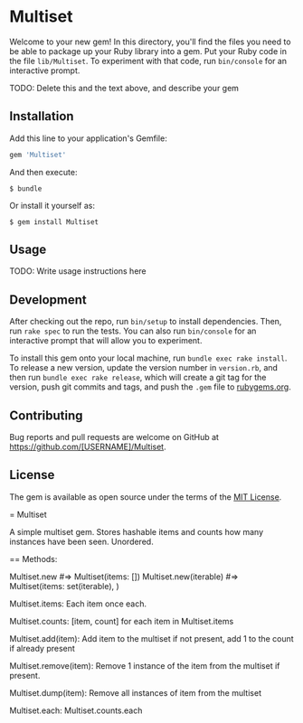 # Multiset

Welcome to your new gem! In this directory, you'll find the files you need to be able to package up your Ruby library into a gem. Put your Ruby code in the file `lib/Multiset`. To experiment with that code, run `bin/console` for an interactive prompt.

TODO: Delete this and the text above, and describe your gem

## Installation

Add this line to your application's Gemfile:

```ruby
gem 'Multiset'
```

And then execute:

    $ bundle

Or install it yourself as:

    $ gem install Multiset

## Usage

TODO: Write usage instructions here

## Development

After checking out the repo, run `bin/setup` to install dependencies. Then, run `rake spec` to run the tests. You can also run `bin/console` for an interactive prompt that will allow you to experiment.

To install this gem onto your local machine, run `bundle exec rake install`. To release a new version, update the version number in `version.rb`, and then run `bundle exec rake release`, which will create a git tag for the version, push git commits and tags, and push the `.gem` file to [rubygems.org](https://rubygems.org).

## Contributing

Bug reports and pull requests are welcome on GitHub at https://github.com/[USERNAME]/Multiset.


## License

The gem is available as open source under the terms of the [MIT License](http://opensource.org/licenses/MIT).


= Multiset

A simple multiset gem. Stores hashable items and counts how many instances have been seen. Unordered.

== Methods:

Multiset.new #=> Multiset(items: [])
Multiset.new(iterable) #=> Multiset(items: set(iterable), )

Multiset.items: Each item once each.

Multiset.counts: [item, count] for each item in Multiset.items

Multiset.add(item): Add item to the multiset if not present, add 1 to the count if already present

Multiset.remove(item): Remove 1 instance of the item from the multiset if present.

Multiset.dump(item): Remove all instances of item from the multiset

Multiset.each: Multiset.counts.each
